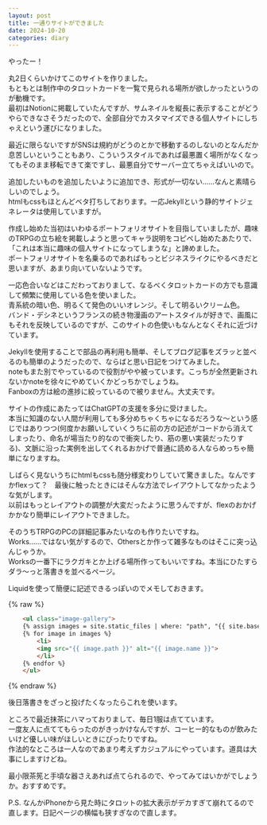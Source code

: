 ```yaml
---
layout: post
title: 一通りサイトができました
date: 2024-10-20
categories: diary
---
```

やったー！

丸2日くらいかけてこのサイトを作りました。  
もともとは制作中のタロットカードを一覧で見られる場所が欲しかったというのが動機です。  
最初はNotionに掲載していたんですが、サムネイルを縦長に表示することがどうやらできなさそうだったので、全部自分でカスタマイズできる個人サイトにしちゃえという運びになりました。

最近に限らないですがSNSは規約がどうのとかで移動するのしないのとなんだか息苦しいということもあり、こういうスタイルであれば最悪置く場所がなくなってもそのまま移転できて楽ですし、最悪自分でサーバー立てちゃえばいいので。

追加したいものを追加したいように追加でき、形式が一切ない……なんと素晴らしいのでしょう。  
htmlもcssもほとんどベタ打ちしております。一応Jekyllという静的サイトジェネレータは使用していますが。

作成し始めた当初はいわゆるポートフォリオサイトを目指していましたが、趣味のTRPGの立ち絵を掲載しようと思ってキャラ説明をコピペし始めたあたりで、「これは本当に趣味の個人サイトになってしまうな」と諦めました。  
ポートフォリオサイトを名乗るのであればもっとビジネスライクにやるべきだと思いますが、あまり向いていないようです。

一応色合いなどはこだわっておりまして、なるべくタロットカードの方でも意識して頻繁に使用している色を使いました。  
青系統の暗い色、明るくて発色のいいオレンジ。そして明るいクリーム色。  
バンド・デシネというフランスの続き物漫画のアートスタイルが好きで、画風にもそれを反映しているのですが、このサイトの色使いもなんとなくそれに近づけています。

Jekyllを使用することで部品の再利用も簡単、そしてブログ記事をズラッと並べるのも簡単のようだったので、ならばと思い日記をつけてみました。  
noteもまた別でやっているので役割がやや被っています。こっちが全然更新されないかnoteを徐々にやめていくかどっちかでしょうね。  
Fanboxの方は絵の進捗に絞っているので被りません。大丈夫です。

サイトの作成にあたってはChatGPTの支援を多分に受けました。  
本当に知識のない人間が利用しても多分めちゃくちゃになるだろうな～という感じではありつつ(何度かお願いしていくうちに前の方の記述がコードから消えてしまったり、命名が場当たり的なので衝突したり、筋の悪い実装だったりする)、文脈に沿った実例を出してくれるおかげで普通に読める人ならめっちゃ簡単になりますね。

しばらく見ないうちにhtmlもcssも随分様変わりしていて驚きました。なんですかflexって？　最後に触ったときにはそんな方法でレイアウトしてなかったような気がします。  
以前はもっとレイアウトの調整が大変だったように思うんですが、flexのおかげかかなり簡単にレイアウトできました。

そのうちTRPGのPCの詳細記事みたいなのも作りたいですね。  
Works……ではない気がするので、Othersとか作って雑多なものはそこに突っ込んじゃうか。  
Worksの一番下にラクガキとか上げる場所作ってもいいですね。本当にひたすらダラ～っと落書きを並べるページ。

Liquidを使って簡便に記述できるっぽいのでメモしておきます。

{% raw %}
```html
    <ul class="image-gallery">
    {% assign images = site.static_files | where: "path", "{{ site.baseurl }}/assets/rakugaki" %}
    {% for image in images %}
        <li>
        <img src="{{ image.path }}" alt="{{ image.name }}">
        </li>
    {% endfor %}
    </ul>
```
{% endraw %}

後日落書きをざっと投げたくなったらこれを使います。

ところで最近抹茶にハマっておりまして、毎日1服は点てています。  
一度友人に点ててもらったのがきっかけなんですが、コーヒー的なものが飲みたいけど優しい味がほしいときにぴったりですね。  
作法的なところは一人なのであまり考えずカジュアルにやっています。道具は大事にしますけどね。

最小限茶筅と手頃な器さえあれば点てられるので、やってみてはいかがでしょうか。おすすめです。

P.S. なんかiPhoneから見た時にタロットの拡大表示がデカすぎて崩れてるので直します。日記ページの横幅も狭すぎなので直します。
